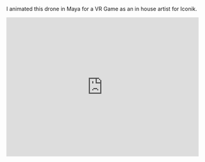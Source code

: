 I animated this drone in Maya for a VR Game as an in house artist for Iconik.
<div style="padding:72.24% 0 0 0;position:relative;"><iframe src="https://player.vimeo.com/video/791691149?h=ef05bbd4fa&amp;badge=0&amp;autopause=0&amp;player_id=0&amp;app_id=58479" frameborder="0" allow="autoplay; fullscreen; picture-in-picture" allowfullscreen style="position:absolute;top:0;left:0;width:100%;height:100%;" title="Drone"></iframe></div><script src="https://player.vimeo.com/api/player.js"></script>